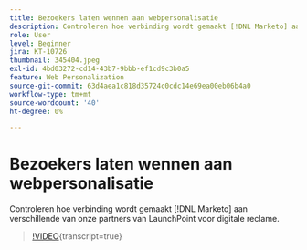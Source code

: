 ```yaml
---
title: Bezoekers laten wennen aan webpersonalisatie
description: Controleren hoe verbinding wordt gemaakt [!DNL Marketo] aan verschillende van onze partners van LaunchPoint voor digitale reclame.
role: User
level: Beginner
jira: KT-10726
thumbnail: 345404.jpeg
exl-id: 4bd03272-cd14-43b7-9bbb-ef1cd9c3b0a5
feature: Web Personalization
source-git-commit: 63d4aea1c818d35724c0cdc14e69ea00eb06b4a0
workflow-type: tm+mt
source-wordcount: '40'
ht-degree: 0%

---
```


# Bezoekers laten wennen aan webpersonalisatie

Controleren hoe verbinding wordt gemaakt [!DNL Marketo] aan verschillende van onze partners van LaunchPoint voor digitale reclame.

>[!VIDEO](https://video.tv.adobe.com/v/345404/?quality=12&learn=on){transcript=true}
